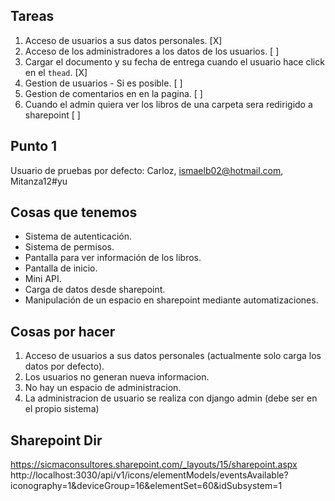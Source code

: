 ## Tareas

1) Acceso de usuarios a sus datos personales. [X]
2) Acceso de los administradores a los datos de los usuarios. [ ]
3) Cargar el documento y su fecha de entrega cuando el usuario hace click  en el `thead`. [X]
4) Gestion de usuarios - Si es posible. [ ]
5) Gestion de comentarios en en la pagina. [ ]
6) Cuando el admin quiera ver los libros de una carpeta sera redirigido a sharepoint [ ]

## Punto 1

Usuario de pruebas por defecto: Carloz, ismaelb02@hotmail.com, Mitanza12#yu

## Cosas que tenemos
- Sistema de autenticación. 
- Sistema de permisos.
- Pantalla para ver información de los libros.
- Pantalla de inicio.
- Mini API.
- Carga de datos desde sharepoint.
- Manipulación de un espacio en sharepoint mediante automatizaciones.

## Cosas por hacer
1) Acceso de usuarios a sus datos personales (actualmente solo carga los datos por defecto).
2) Los usuarios no generan nueva informacion.
3) No hay un espacio de administracion.
4) La administracion de usuario se realiza con django admin (debe ser en el propio sistema)

## Sharepoint Dir
https://sicmaconsultores.sharepoint.com/_layouts/15/sharepoint.aspx
http://localhost:3030/api/v1/icons/elementModels/eventsAvailable?iconography=1&deviceGroup=16&elementSet=60&idSubsystem=1